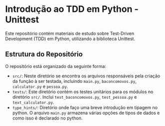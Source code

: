 # Introdução ao TDD em Python - Unittest

Este repositório contém materiais de estudo sobre Test-Driven Development (TDD) em Python, utilizando a biblioteca Unittest.

## Estrutura do Repositório

O repositório está organizado da seguinte forma:

- `src/`: Neste diretório se encontra os arquivos responsáveis pela criação da função à ser testada, incluindo `main.py`, `baconcomovos.py`, `calculator.py` e `pessoa.py`.
- `tests/`: Este diretório contém os testes unitários para os módulos no diretório `src/`. Inclui `test_baconcomovos.py`, `test_pessoa.py` e `text_calculator.py`.
- `type_hints/`: Diretório onde faço uma breve introdução em tipagem no python. O arquivo `main.py` armazena várias opções de tipos de dados e como isso é declarado no python.
